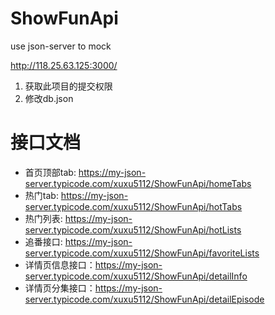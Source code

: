 # ShowFunApi
use json-server to mock



http://118.25.63.125:3000/



1. 获取此项目的提交权限
2. 修改db.json 

# 接口文档
- 首页顶部tab: https://my-json-server.typicode.com/xuxu5112/ShowFunApi/homeTabs
- 热门tab: https://my-json-server.typicode.com/xuxu5112/ShowFunApi/hotTabs
- 热门列表: https://my-json-server.typicode.com/xuxu5112/ShowFunApi/hotLists
- 追番接口: https://my-json-server.typicode.com/xuxu5112/ShowFunApi/favoriteLists
- 详情页信息接口：https://my-json-server.typicode.com/xuxu5112/ShowFunApi/detailInfo
- 详情页分集接口：https://my-json-server.typicode.com/xuxu5112/ShowFunApi/detailEpisode

